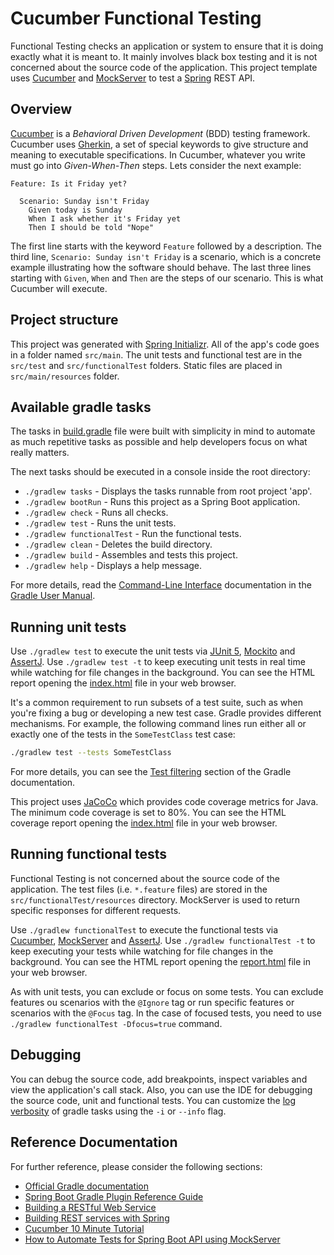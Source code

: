 # Cucumber Functional Testing

Functional Testing checks an application or system to ensure that it is doing exactly what it is meant to.
It mainly involves black box testing and it is not concerned about the source code of the application.
This project template uses [Cucumber](https://cucumber.io/) and [MockServer](https://www.mock-server.com/) to test a [Spring](https://spring.io/) REST API.

## Overview

[Cucumber](https://cucumber.io/) is a *Behavioral Driven Development* (BDD) testing framework.
Cucumber uses [Gherkin](https://cucumber.io/docs/gherkin/reference/), a set of special keywords to give structure and meaning to executable specifications.
In Cucumber, whatever you write must go into *Given-When-Then* steps. Lets consider the next example:

```gherkin
Feature: Is it Friday yet?

  Scenario: Sunday isn't Friday
    Given today is Sunday
    When I ask whether it's Friday yet
    Then I should be told "Nope"
```

The first line starts with the keyword `Feature` followed by a description.
The third line, `Scenario: Sunday isn't Friday` is a scenario, which is a concrete example illustrating how the software should behave.
The last three lines starting with `Given`, `When` and `Then` are the steps of our scenario. This is what Cucumber will execute.

## Project structure

This project was generated with [Spring Initializr](https://start.spring.io/).
All of the app's code goes in a folder named `src/main`.
The unit tests and functional test are in the `src/test` and `src/functionalTest` folders.
Static files are placed in `src/main/resources` folder.

## Available gradle tasks

The tasks in [build.gradle](build.gradle) file were built with simplicity in mind to automate as much repetitive tasks as possible and help developers focus on what really matters.

The next tasks should be executed in a console inside the root directory:

- `./gradlew tasks` - Displays the tasks runnable from root project 'app'.
- `./gradlew bootRun` - Runs this project as a Spring Boot application.
- `./gradlew check` - Runs all checks.
- `./gradlew test` - Runs the unit tests.
- `./gradlew functionalTest` - Run the functional tests.
- `./gradlew clean` - Deletes the build directory.
- `./gradlew build` - Assembles and tests this project.
- `./gradlew help` - Displays a help message.

For more details, read the [Command-Line Interface](https://docs.gradle.org/current/userguide/command_line_interface.html) documentation in the [Gradle User Manual](https://docs.gradle.org/current/userguide/userguide.html).

## Running unit tests

Use `./gradlew test` to execute the unit tests via [JUnit 5](https://junit.org/junit5/), [Mockito](https://site.mockito.org/) and [AssertJ](https://assertj.github.io/doc/).
Use `./gradlew test -t` to keep executing unit tests in real time while watching for file changes in the background.
You can see the HTML report opening the [index.html](build/reports/tests/test/index.html) file in your web browser.

It's a common requirement to run subsets of a test suite, such as when you're fixing a bug or developing a new test case.
Gradle provides different mechanisms.
For example, the following command lines run either all or exactly one of the tests in the `SomeTestClass` test case:

```bash
./gradlew test --tests SomeTestClass
```

For more details, you can see the [Test filtering](https://docs.gradle.org/current/userguide/java_testing.html#test_filtering) section of the Gradle documentation.

This project uses [JaCoCo](https://www.eclemma.org/jacoco/) which provides code coverage metrics for Java.
The minimum code coverage is set to 80%.
You can see the HTML coverage report opening the [index.html](build/reports/jacoco/test/html/index.html) file in your web browser.

## Running functional tests

Functional Testing is not concerned about the source code of the application.
The test files (i.e. `*.feature` files) are stored in the `src/functionalTest/resources` directory.
MockServer is used to return specific responses for different requests.

Use `./gradlew functionalTest` to execute the functional tests via [Cucumber](https://cucumber.io/), [MockServer](https://www.mock-server.com/) and [AssertJ](https://assertj.github.io/doc/).
Use `./gradlew functionalTest -t` to keep executing your tests while watching for file changes in the background.
You can see the HTML report opening the [report.html](build/reports/cucumber/report.html) file in your web browser.

As with unit tests, you can exclude or focus on some tests.
You can exclude features ou scenarios with the `@Ignore` tag or run specific features or scenarios with the `@Focus` tag.
In the case of focused tests, you need to use `./gradlew functionalTest -Dfocus=true` command.

## Debugging

You can debug the source code, add breakpoints, inspect variables and view the application's call stack.
Also, you can use the IDE for debugging the source code, unit and functional tests.
You can customize the [log verbosity](https://docs.gradle.org/current/userguide/logging.html#logging) of gradle tasks using the `-i` or `--info` flag.

## Reference Documentation

For further reference, please consider the following sections:

- [Official Gradle documentation](https://docs.gradle.org)
- [Spring Boot Gradle Plugin Reference Guide](https://docs.spring.io/spring-boot/docs/2.5.6/gradle-plugin/reference/html/)
- [Building a RESTful Web Service](https://spring.io/guides/gs/rest-service/)
- [Building REST services with Spring](https://spring.io/guides/tutorials/bookmarks/)
- [Cucumber 10 Minute Tutorial](https://cucumber.io/docs/guides/10-minute-tutorial/)
- [How to Automate Tests for Spring Boot API using MockServer](https://medium.com/devtechtoday/how-to-automate-tests-for-spring-boot-api-using-mockserver-c6221ea8c549)
